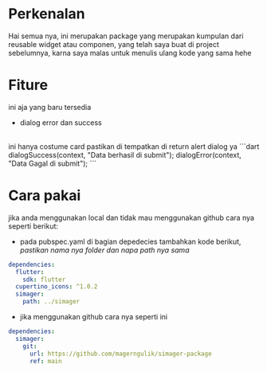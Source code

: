 # Perkenalan
Hai semua nya, ini merupakan package yang merupakan kumpulan dari reusable widget atau componen, yang telah saya buat di project sebelumnya, karna saya malas untuk menulis ulang kode yang sama hehe

# Fiture
ini aja yang baru tersedia
- dialog error dan success
<br>
ini hanya costume card pastikan di tempatkan di return alert dialog ya
```dart
 dialogSuccess(context, "Data berhasil di submit");
 dialogError(context, "Data Gagal di submit");
```

# Cara pakai
jika anda menggunakan local dan tidak mau menggunakan github cara nya seperti berikut:
<br>
- pada pubspec.yaml di bagian depedecies tambahkan kode berikut, _pastikan nama nya folder dan napa path nya sama_
```yaml
dependencies:
  flutter:
    sdk: flutter
  cupertino_icons: ^1.0.2
  simager:
    path: ../simager
```
- jika menggunakan github cara nya seperti ini
```yaml
dependencies:
  simager:
    git:
      url: https://github.com/magerngulik/simager-package
      ref: main
```